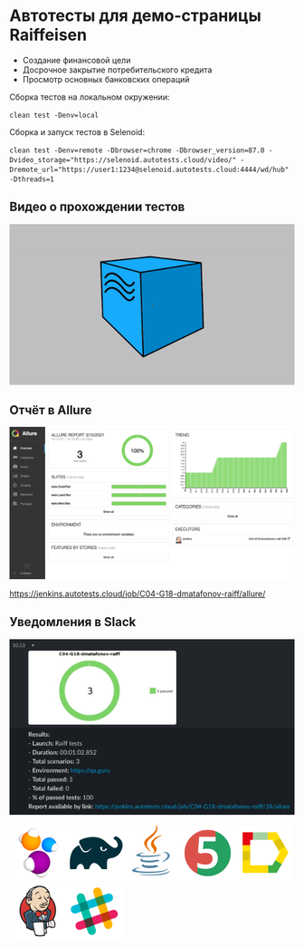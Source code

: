
# Автотесты для демо-страницы Raiffeisen
- Создание финансовой цели
- Досрочное закрытие потребительского кредита
- Просмотр основных банковских операций

Сборка тестов на локальном окружении:

`clean test -Denv=local`

Сборка и запуск тестов в Selenoid:

`clean test -Denv=remote -Dbrowser=chrome -Dbrowser_version=87.0 -Dvideo_storage="https://selenoid.autotests.cloud/video/" -Dremote_url="https://user1:1234@selenoid.autotests.cloud:4444/wd/hub" -Dthreads=1`

## Видео о прохождении тестов
![Video](src/test/resources/video/video.gif)

## Отчёт в Allure
![Allure](src/test/resources/img/allure.jpg)

https://jenkins.autotests.cloud/job/C04-G18-dmatafonov-raiff/allure/

## Уведомления в Slack
![Slack](src/test/resources/img/Slack_notification.jpg)


![Selenide](src/test/resources/img/selenide.png)![Gradle](src/test/resources/img/gradle.png)![Java](src/test/resources/img/java.png)![JUnit5](src/test/resources/img/jUnit5.png)![Allure_Report](src/test/resources/img/allure-logo.png)![Jenkins](src/test/resources/img/jenkins.png)![Slack](src/test/resources/img/slack-logo.png)